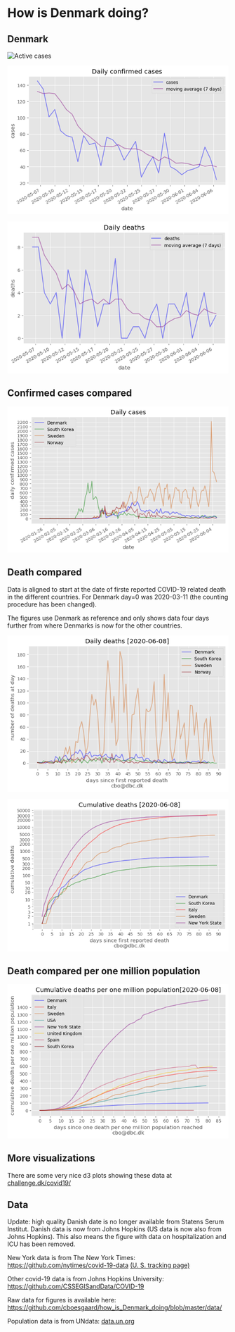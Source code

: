 # How is Denmark doing?

## Denmark

![Active cases](figures/Active.png.png)

![Daily confirmed cases](figures/Daily_confirmed.png)

![Daily deaths](figures/Daily_death.png)

## Confirmed cases compared

![Daily confirmed cases](figures/how_is_Denmark_doing_cases.png)

## Death compared

Data is aligned to start at the date of firste reported COVID-19 related death in the different countries. For Denmark day=0 was 2020-03-11 (the counting procedure has been changed).

The figures use Denmark as reference and only shows data four days further from where Denmarks is now for the other countries.

![Daily death counts](figures/how_is_Denmark_doing_daily.png)

![Cumulative death counts](figures/how_is_Denmark_doing_cumulative.png)

## Death compared per one million population

![Cumulative death counts](figures/how_is_Denmark_doing_cumulative_pop.png)

## More visualizations

There are some very nice d3 plots showing these data at [challenge.dk/covid19/](http://www.challenge.dk/covid19/)

## Data

Update: high quality Danish date is no longer available from Statens Serum Institut. Danish data is now from Johns Hopkins (US data is now also from Johns Hopkins). This also means the figure with data on hospitalization and ICU has been removed.

New York data is from The New York Times: https://github.com/nytimes/covid-19-data [(U. S. tracking page)](https://www.nytimes.com/interactive/2020/us/coronavirus-us-cases.html)

Other covid-19 data is from Johns Hopkins University: https://github.com/CSSEGISandData/COVID-19

Raw data for figures is available here: https://github.com/cboesgaard/how_is_Denmark_doing/blob/master/data/

Population data is from UNdata: [data.un.org](https://data.un.org/Data.aspx?d=PopDiv&f=variableID%3a12%3btimeID%3a83%2c84%3bvarID%3a2&c=2,4,6,7&s=_crEngNameOrderBy:asc,_timeEngNameOrderBy:desc,_varEngNameOrderBy:asc&v=1#PopDiv)




